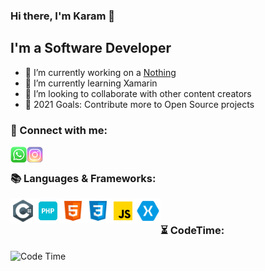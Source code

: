 ### Hi there, I'm Karam 👋

## I'm a Software Developer
- 🔭 I’m currently working on a [Nothing][project]
- 🌱 I’m currently learning Xamarin
- 👯 I’m looking to collaborate with other content creators
- 🥅 2021 Goals: Contribute more to Open Source projects

### 📱 Connect with me:

[<img align="left" title="Karam Alhamoud | Whatsapp" width="26px" src="https://github.com/karamalhamoud/karamalhamoud/raw/main/wa.png" />][whatsapp]
[<img align="left" title="Karam Alhamoud | Instagram" width="26px" src="https://github.com/karamalhamoud/karamalhamoud/raw/main/instagram.png" />][instagram]

<br />

### 📚 Languages & Frameworks:

<img align="left" title="C#" width="40px" src="https://github.com/karamalhamoud/karamalhamoud/raw/main/cs.png" />
<img align="left" title="Php" width="40px" src="https://github.com/karamalhamoud/karamalhamoud/raw/main/php.png" />
<img align="left" title="HTML5" width="40px" src="https://github.com/karamalhamoud/karamalhamoud/raw/main/html.png" />
<img align="left" title="CSS3" width="40px" src="https://github.com/karamalhamoud/karamalhamoud/raw/main/css.png" />
<img align="left" title="Javascript" width="40px" src="https://github.com/karamalhamoud/karamalhamoud/raw/main/js.png" />
<img align="left" title="Xamarin" width="40px" src="https://github.com/karamalhamoud/karamalhamoud/raw/main/xa.png" />

<br />

### ⏳ CodeTime:
<img alt="Code Time" src="https://img.shields.io/endpoint?style=for-the-badge&url=https://codetime-api.datreks.com/badge/1106?logoColor=white%26project=%26recentMS=0%26showProject=false" />

[whatsapp]: https://wa.me/message/JE5LCSKG5VEJA1
[instagram]: https://www.instagram.com/karam.alhamoud/
[project]: #
